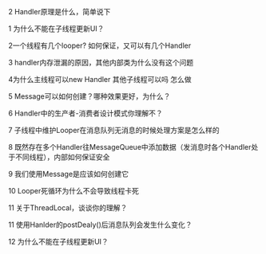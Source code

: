 2 Handler原理是什么，简单说下

1 为什么不能在子线程更新UI？

2一个线程有几个looper? 如何保证，又可以有几个Handler

3 handler内存泄漏的原因，其他内部类为什么没有这个问题

4为什么主线程可以new Handler 其他子线程可以吗 怎么做

5 Message可以如何创建？哪种效果更好，为什么？

 6 Handler中的生产者-消费者设计模式你理解不？

7 子线程中维护Looper在消息队列无消息的时候处理方案是怎么样的

8 既然存在多个Handler往MessageQueue中添加数据（发消息时各个Handler处于不同线程），内部如何保证安全

9 我们使用Message是应该如何创建它

10 Looper死循环为什么不会导致线程卡死

11 关于ThreadLocal，谈谈你的理解？

11 使用Hanlder的postDealy()后消息队列会发生什么变化？

12 为什么不能在子线程更新UI？



